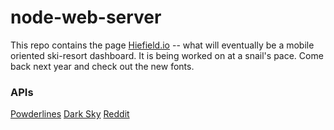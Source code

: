 # node-web-server

This repo contains the page [Hiefield.io](http://hiefield.io/) -- what will eventually be a mobile oriented ski-resort dashboard.
It is being worked on at a snail's pace. Come back next year and check out the new fonts.

### APIs
[Powderlines](http://powderlin.es/api.html)
[Dark Sky](https://darksky.net/dev)
[Reddit](https://www.reddit.com/dev/api/)
